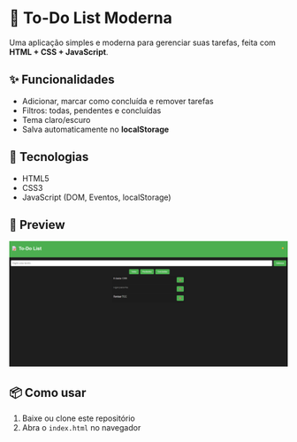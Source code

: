 # 📝 To-Do List Moderna

Uma aplicação simples e moderna para gerenciar suas tarefas, feita com **HTML + CSS + JavaScript**.

## ✨ Funcionalidades
- Adicionar, marcar como concluída e remover tarefas
- Filtros: todas, pendentes e concluídas
- Tema claro/escuro
- Salva automaticamente no **localStorage**

## 🚀 Tecnologias
- HTML5
- CSS3
- JavaScript (DOM, Eventos, localStorage)

## 📸 Preview
![preview](preview.png)

## 📦 Como usar
1. Baixe ou clone este repositório
2. Abra o `index.html` no navegador

